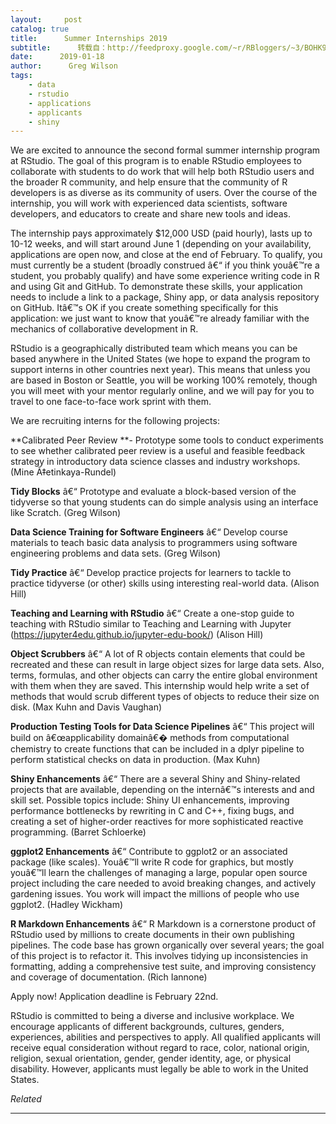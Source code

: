 ```yaml
---
layout:     post
catalog: true
title:      Summer Internships 2019
subtitle:      转载自：http://feedproxy.google.com/~r/RBloggers/~3/BOHK976GhgA/
date:      2019-01-18
author:      Greg Wilson
tags:
    - data
    - rstudio
    - applications
    - applicants
    - shiny
---
```






We are excited to announce the second formal summer internship program at RStudio. The goal of this program is to enable RStudio employees to collaborate with students to do work that will help both RStudio users and the broader R community, and help ensure that the community of R developers is as diverse as its community of users. Over the course of the internship, you will work with experienced data scientists, software developers, and educators to create and share new tools and ideas.

The internship pays approximately $12,000 USD (paid hourly), lasts up to 10-12 weeks, and will start around June 1 (depending on your availability, applications are open now, and close at the end of February. To qualify, you must currently be a student (broadly construed â€“ if you think youâ€™re a student, you probably qualify) and have some experience writing code in R and using Git and GitHub. To demonstrate these skills, your application needs to include a link to a package, Shiny app, or data analysis repository on GitHub. Itâ€™s OK if you create something specifically for this application: we just want to know that youâ€™re already familiar with the mechanics of collaborative development in R.

RStudio is a geographically distributed team which means you can be based anywhere in the United States (we hope to expand the program to support interns in other countries next year). This means that unless you are based in Boston or Seattle, you will be working 100% remotely, though you will meet with your mentor regularly online, and we will pay for you to travel to one face-to-face work sprint with them.

We are recruiting interns for the following projects:

**Calibrated Peer Review **- Prototype some tools to conduct experiments to see whether calibrated peer review is a useful and feasible feedback strategy in introductory data science classes and industry workshops. (Mine Ã‡etinkaya-Rundel)

**Tidy Blocks** â€“ Prototype and evaluate a block-based version of the tidyverse so that young students can do simple analysis using an interface like Scratch. (Greg Wilson)

**Data Science Training for Software Engineers** â€“ Develop course materials to teach basic data analysis to programmers using software engineering problems and data sets. (Greg Wilson)

**Tidy Practice** â€“ Develop practice projects for learners to tackle to practice tidyverse (or other) skills using interesting real-world data. (Alison Hill)

**Teaching and Learning with RStudio** â€“ Create a one-stop guide to teaching with RStudio similar to Teaching and Learning with Jupyter (https://jupyter4edu.github.io/jupyter-edu-book/) (Alison Hill)

**Object Scrubbers** â€“ A lot of R objects contain elements that could be recreated and these can result in large object sizes for large data sets. Also, terms, formulas, and other objects can carry the entire global environment with them when they are saved. This internship would help write a set of methods that would scrub different types of objects to reduce their size on disk. (Max Kuhn and Davis Vaughan)

**Production Testing Tools for Data Science Pipelines** â€“ This project will build on â€œapplicability domainâ€� methods from computational chemistry to create functions that can be included in a dplyr pipeline to perform statistical checks on data in production. (Max Kuhn)

**Shiny Enhancements** â€“ There are a several Shiny and Shiny-related projects that are available, depending on the internâ€™s interests and and skill set. Possible topics include: Shiny UI enhancements, improving performance bottlenecks by rewriting in C and C++, fixing bugs, and creating a set of higher-order reactives for more sophisticated reactive programming. (Barret Schloerke)

**ggplot2 Enhancements** â€“ Contribute to ggplot2 or an associated package (like scales). Youâ€™ll write R code for graphics, but mostly youâ€™ll learn the challenges of managing a large, popular open source project including the care needed to avoid breaking changes, and actively gardening issues. You work will impact the millions of people who use ggplot2. (Hadley Wickham)

**R Markdown Enhancements** â€“ R Markdown is a cornerstone product of RStudio used by millions to create documents in their own publishing pipelines. The code base has grown organically over several years; the goal of this project is to refactor it. This involves tidying up inconsistencies in formatting, adding a comprehensive test suite, and improving consistency and coverage of documentation. (Rich Iannone)

Apply now! Application deadline is February 22nd.

RStudio is committed to being a diverse and inclusive workplace. We encourage applicants of different backgrounds, cultures, genders, experiences, abilities and perspectives to apply. All qualified applicants will receive equal consideration without regard to race, color, national origin, religion, sexual orientation, gender, gender identity, age, or physical disability. However, applicants must legally be able to work in the United States.


*Related*








---
